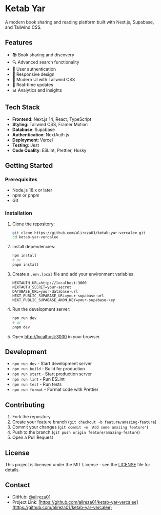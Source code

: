 # Ketab Yar

A modern book sharing and reading platform built with Next.js, Supabase, and Tailwind CSS.

## Features

- 📚 Book sharing and discovery
- 🔍 Advanced search functionality
- 👤 User authentication
- 📱 Responsive design
- 🎨 Modern UI with Tailwind CSS
- 🔄 Real-time updates
- 📊 Analytics and insights

## Tech Stack

- **Frontend**: Next.js 14, React, TypeScript
- **Styling**: Tailwind CSS, Framer Motion
- **Database**: Supabase
- **Authentication**: NextAuth.js
- **Deployment**: Vercel
- **Testing**: Jest
- **Code Quality**: ESLint, Prettier, Husky

## Getting Started

### Prerequisites

- Node.js 18.x or later
- npm or pnpm
- Git

### Installation

1. Clone the repository:
   ```bash
   git clone https://github.com/alireza01/ketab-yar-vercalee.git
   cd ketab-yar-vercalee
   ```

2. Install dependencies:
   ```bash
   npm install
   # or
   pnpm install
   ```

3. Create a `.env.local` file and add your environment variables:
   ```env
   NEXTAUTH_URL=http://localhost:3000
   NEXTAUTH_SECRET=your-secret
   DATABASE_URL=your-database-url
   NEXT_PUBLIC_SUPABASE_URL=your-supabase-url
   NEXT_PUBLIC_SUPABASE_ANON_KEY=your-supabase-key
   ```

4. Run the development server:
   ```bash
   npm run dev
   # or
   pnpm dev
   ```

5. Open [http://localhost:3000](http://localhost:3000) in your browser.

## Development

- `npm run dev` - Start development server
- `npm run build` - Build for production
- `npm run start` - Start production server
- `npm run lint` - Run ESLint
- `npm run test` - Run tests
- `npm run format` - Format code with Prettier

## Contributing

1. Fork the repository
2. Create your feature branch (`git checkout -b feature/amazing-feature`)
3. Commit your changes (`git commit -m 'Add some amazing feature'`)
4. Push to the branch (`git push origin feature/amazing-feature`)
5. Open a Pull Request

## License

This project is licensed under the MIT License - see the [LICENSE](LICENSE) file for details.

## Contact

- GitHub: [@alireza01](https://github.com/alireza01)
- Project Link: [https://github.com/alireza01/ketab-yar-vercalee](https://github.com/alireza01/ketab-yar-vercalee) 